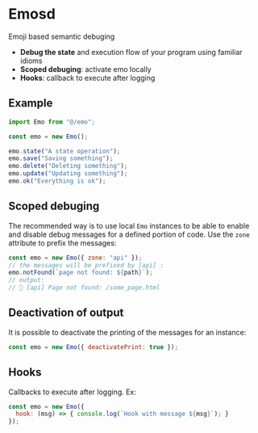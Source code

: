 # Emosd

Emoji based semantic debuging

- **Debug the state** and execution flow of your program using familiar idioms
- **Scoped debuging**: activate emo locally
- **Hooks**: callback to execute after logging

## Example

   ```javascript
   import Emo from "@/emo";

   const emo = new Emo();

   emo.state("A state operation");
   emo.save("Saving something");
   emo.delete("Deleting something");
   emo.update("Updating something");
   emo.ok("Everything is ok");
   ```

## Scoped debuging

The recommended way is to use local `Emo` instances to be able to enable and disable debug messages for a defined portion of code. Use the `zone` attribute to prefix the messages:

   ```javascript
   const emo = new Emo({ zone: "api" });
   // the messages will be prefixed by [api] :
   emo.notFound(`page not found: ${path}`);
   // output:
   // 🚫 [api] Page not found: /some_page.html
   ```

## Deactivation of output

It is possible to deactivate the printing of the messages for an instance:

   ```javascript
   const emo = new Emo({ deactivatePrint: true });
   ```

## Hooks

Callbacks to execute after logging. Ex:

   ```javascript
   const emo = new Emo({ 
     hook: (msg) => { console.log(`Hook with message ${msg}`); }
   });
   ```